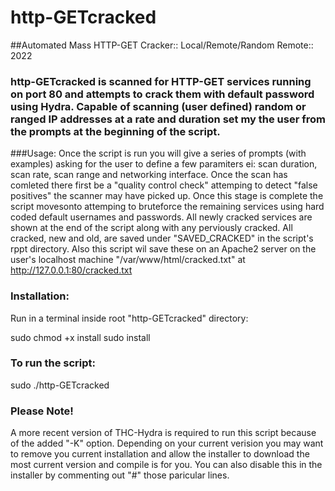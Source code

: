 # http-GETcracked
##Automated Mass HTTP-GET Cracker:: Local/Remote/Random Remote:: 2022
### http-GETcracked is scanned for HTTP-GET services running on port 80 and attempts to crack them with default password using Hydra. Capable of scanning (user defined) random or ranged IP addresses at a rate and duration set my the user from the prompts at the beginning of the script.

###Usage:
Once the script is run you will give a series of prompts (with examples) asking for the user to define a few paramiters ei: scan duration, scan rate, scan range and networking interface. Once the scan has comleted there first be a "quality control check" attemping to detect "false positives" the scanner may have picked up. Once this stage is complete the script movesonto attemping to bruteforce the remaining services using hard coded default usernames and passwords. All newly cracked services are shown at the end of the script along with any perviously cracked. All cracked, new and old, are saved under "SAVED_CRACKED" in the script's rppt directory. Also this script wil save these on an Apache2 server on the user's localhost machine "/var/www/html/cracked.txt" at http://127.0.0.1:80/cracked.txt

### Installation:
Run in a terminal inside root "http-GETcracked" directory:

sudo chmod +x install
sudo install

### To run the script:

sudo ./http-GETcracked

### Please Note!
A more recent version of THC-Hydra is required to run this script because of the added "-K" option.
Depending on your current verision you may want to remove you current installation and allow the installer to download
the most current version and compile is for you. You can also disable this in the installer by commenting out "#" those paricular lines.
